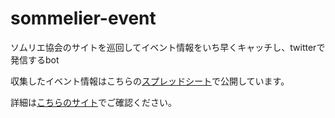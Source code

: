 # sommelier-event
ソムリエ協会のサイトを巡回してイベント情報をいち早くキャッチし、twitterで発信するbot

収集したイベント情報はこちらの[スプレッドシート](https://docs.google.com/spreadsheets/d/1mvIDZFOT9YGhNRNm_Ds5BTt3k_JGf06t1_Wbj40Mb0s/edit)で公開しています。

詳細は[こちらのサイト](https://www.wine-planetary.com/uncategorized/sommelier-event-bot/)でご確認ください。
